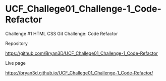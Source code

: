 # UCF_Challege01_Challenge-1_Code-Refactor
Challenge #1 HTML CSS Git Challenge: Code Refactor


Repository

https://github.com/Bryan3D/UCF_Challege01_Challenge-1_Code-Refactor

Live page

https://bryan3d.github.io/UCF_Challege01_Challenge-1_Code-Refactor/

